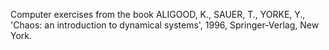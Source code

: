 Computer exercises from the book ALIGOOD, K., SAUER, T., YORKE, Y., 'Chaos: an introduction to dynamical systems', 1996, Springer-Verlag, New York.